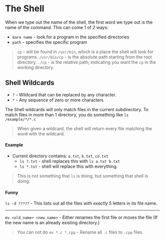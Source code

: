 # The Shell

When we type out the name of the shell, the first word we type out is the name of the command. This can come 1 of 2 ways:

- `bare name` - look for a program in the specified directories
- `path` - specifies the specific program

> `cp`  - will be found in `/usr/bin`, which is a place the shell will look for programs.
> `/usr/bin/cp` - is the absolute path starting from the root directory.
> `./cp` - is the relative path, indicating you want the `cp` in the working directory.

## Shell Wildcards
- `?` - Wildcard that can be replaced by any character.
- `*` - Any sequence of zero or more characters

The Shell wildcards will only match files in the current subdirectory. To match files in more than 1 directory, you do something like `ls /example/*/*.c`

> When given a wildcard, the shell will return every file matching the word with the wildcard.

#### Example
- Current directory contains: `a.txt`, `b.txt`, `cd.txt`
	- `ls ?.txt` - shell replaces this with `ls a.txt b.txt`
	- `ls *.txt` - shell will replace this with everything.

> This is not something that `ls` is doing, but something that shell is doing.

#### Funny

`ls -d ?????` - This lists out all the files with *exactly* 5 letters in its file name.

---

`mv <old_name> <new_name>` - Either renames the first file or moves the file (If the new name is an already existing directory.)

> You can not do `mv *.c *.cpp` - Rename all `.c` files to `.cpp` files.